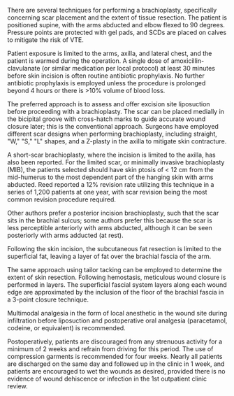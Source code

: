 There are several techniques for performing a brachioplasty, specifically concerning scar placement and the extent of tissue resection. The patient is positioned supine, with the arms abducted and elbow flexed to 90 degrees. Pressure points are protected with gel pads, and SCDs are placed on calves to mitigate the risk of VTE.

Patient exposure is limited to the arms, axilla, and lateral chest, and the patient is warmed during the operation. A single dose of amoxicillin-clavulanate (or similar medication per local protocol) at least 30 minutes before skin incision is often routine antibiotic prophylaxis. No further antibiotic prophylaxis is employed unless the procedure is prolonged beyond 4 hours or there is >10% volume of blood loss.

The preferred approach is to assess and offer excision site liposuction before proceeding with a brachioplasty. The scar can be placed medially in the bicipital groove with cross-hatch marks to guide accurate wound closure later; this is the conventional approach. Surgeons have employed different scar designs when performing brachioplasty, including straight, "W," "S," "L" shapes, and a Z-plasty in the axilla to mitigate skin contracture.

A short-scar brachioplasty, where the incision is limited to the axilla, has also been reported. For the limited scar, or minimally invasive brachioplasty (MIB), the patients selected should have skin ptosis of < 12 cm from the mid-humerus to the most dependent part of the hanging skin with arms abducted. Reed reported a 12% revision rate utilizing this technique in a series of 1,200 patients at one year, with scar revision being the most common revision procedure required.

Other authors prefer a posterior incision brachioplasty, such that the scar sits in the brachial sulcus; some authors prefer this because the scar is less perceptible anteriorly with arms abducted, although it can be seen posteriorly with arms adducted (at rest).

Following the skin incision, the subcutaneous fat resection is limited to the superficial fat, leaving a layer of fat over the brachial fascia of the arm.

The same approach using tailor tacking can be employed to determine the extent of skin resection. Following hemostasis, meticulous wound closure is performed in layers. The superficial fascial system layers along each wound edge are approximated by the inclusion of the floor of the brachial fascia in a 3-point closure technique.

Multimodal analgesia in the form of local anesthetic in the wound site during infiltration before liposuction and postoperative oral analgesia (paracetamol, codeine, or equivalent) is recommended.

Postoperatively, patients are discouraged from any strenuous activity for a minimum of 2 weeks and refrain from driving for this period. The use of compression garments is recommended for four weeks. Nearly all patients are discharged on the same day and followed up in the clinic in 1 week, and patients are encouraged to wet the wounds as desired, provided there is no evidence of wound dehiscence or infection in the 1st outpatient clinic review.